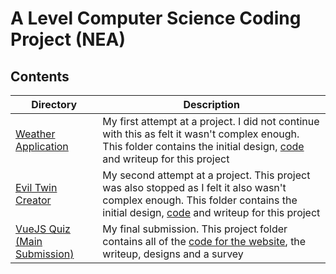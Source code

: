 # A Level Computer Science Coding Project (NEA)

## Contents
| Directory   | Description |
| ----------- | ----------- |
| [Weather Application](https://github.com/Jami-p42/A-Level-Coding-Project/tree/main/Weather%20Application)      | My first attempt at a project. I did not continue with this as felt it wasn't complex enough. This folder contains the initial design, [code](https://github.com/Jami-p42/A-Level-Coding-Project/tree/main/Weather%20Application/App) and writeup for this project|
| [Evil Twin Creator](https://github.com/Jami-p42/A-Level-Coding-Project/tree/main/Evil%20Twin%20Creator)   | My second attempt at a project. This project was also stopped as I felt it also wasn't complex enough. This folder contains the initial design, [code](https://github.com/Jami-p42/A-Level-Coding-Project/tree/main/Evil%20Twin%20Creator/Site/application) and writeup for this project|
| [VueJS Quiz (Main Submission)](https://github.com/Jami-p42/A-Level-Coding-Project/tree/main/VueJS%20Quiz) | My final submission. This project folder contains all of the [code for the website](https://github.com/Jami-p42/A-Level-Coding-Project/tree/main/VueJS%20Quiz/site/exquizite), the writeup, designs and a survey |
